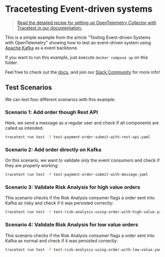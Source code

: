 # Tracetesting Event-driven systems

> [Read the detailed recipe for setting up OpenTelemetry Collector with Tracetest in our documentation.](https://docs.tracetest.io/examples-tutorials/recipes/running-tracetest-without-a-trace-data-store)

This is a simple example from the article "Testing Event-driven Systems with OpenTelemetry" showing how to test an event-driven system using [Apache Kafka](https://kafka.apache.org/) as a event backbone.

If you want to run this example, just execute `docker compose up` on this folder.

Feel free to check out the [docs](https://docs.tracetest.io/), and join our [Slack Community](https://dub.sh/tracetest-community) for more info!

## Test Scenarios

We can test four different scenarios with this example:

### **Scenario 1**: Add order though Rest API

Here, we send a message as a regular user and check if all components are called as intended:

```sh
tracetest run test -f test-payment-order-submit-with-rest-api.yaml
```

### **Scenario 2**: Add order directly on Kafka

On this scenario, we want to validate only the event consumers and check if they are properly working:

```sh
tracetest run test -f test-payment-order-submit-with-message.yaml
```

### **Scenario 3**: Validate Risk Analysis for high value orders

This scenario checks if the Risk Analysis consumer flags a order sent into Kafka as risky and check if it was persisted correctly:

```sh
tracetest run test -f test-risk-analysis-using-order-with-high-value.yaml
```

### **Scenario 4**: Validate Risk Analysis for low value orders

This scenario checks if the Risk Analysis consumer flags a order sent into Kafka as normal and check if it was persisted correctly:

```sh
tracetest run test -f test-risk-analysis-using-order-with-low-value.yaml
```
